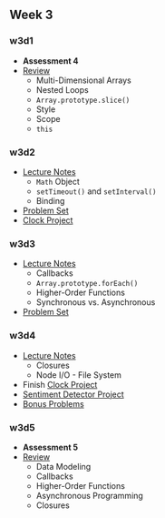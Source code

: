## Week 3

### w3d1
+ **Assessment 4**
+ [Review][w3d1-lecture-notes]
  + Multi-Dimensional Arrays
  + Nested Loops
  + `Array.prototype.slice()`
  + Style
  + Scope
  + `this`

[w3d1-assessment]:./d1/assessment
[w3d1-lecture-notes]:./d1/lecture_notes.md

### w3d2
+ [Lecture Notes][w3d2-lecture-notes]
  + `Math` Object
  + `setTimeout()` and `setInterval()`
  + Binding
+ [Problem Set][w3d2-pset]
+ [Clock Project][clock]

[w3d2-lecture-notes]:./d2/lecture_notes.md
[w3d2-pset]:./d2/problem_set.md
[clock]:./d2/clock.md

### w3d3
+ [Lecture Notes][w3d3-lecture-notes]
  + Callbacks
  + `Array.prototype.forEach()`
  + Higher-Order Functions
  + Synchronous vs. Asynchronous
+ [Problem Set][w3d3-pset]

[w3d3-lecture-notes]:./d3/lecture_notes.md
[w3d3-pset]:./d3/problem_set.md

### w3d4
+ [Lecture Notes][w3d4-lecture-notes]
  + Closures
  + Node I/O - File System
+ Finish [Clock Project][clock]
+ [Sentiment Detector Project][sentiment-detector]
+ [Bonus Problems](./bonus_problems)

[w3d4-lecture-notes]:./d4/lecture_notes.md
[sentiment-detector]:./d4/sentiment_detector

### w3d5
+ **Assessment 5**
+ [Review][w4d1-lecture-notes]
  + Data Modeling
  + Callbacks
  + Higher-Order Functions
  + Asynchronous Programming
  + Closures

[w4d1-lecture-notes]:../w4/d1/lecture_notes.md
